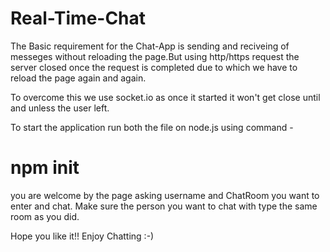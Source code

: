 # Real-Time-Chat
The Basic requirement for the Chat-App is sending and reciveing of messeges without reloading the page.But using http/https request the server closed once the request is completed due to which we have to reload the page again and again.

To overcome this we use socket.io as once it started it won't get close until and unless the user left.

To start the application run both the file on node.js using command - 
# npm init

you are welcome by the page asking username and ChatRoom you want to enter and chat. Make sure the person you want to chat with type the same room as you did.

Hope you like it!! Enjoy Chatting :-)

